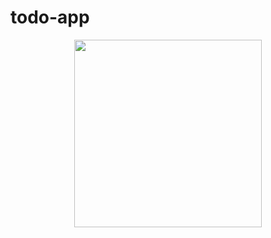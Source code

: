 # todo-app

<div align="center">
  <img height="300" src="https://im3.ezgif.com/tmp/ezgif-3-e2a4329753.gif"  />
</div>
